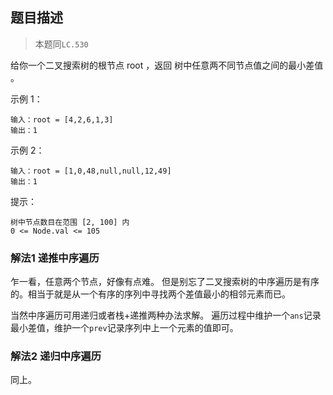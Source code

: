 ## 题目描述
>本题同`LC.530`

给你一个二叉搜索树的根节点 root ，返回 树中任意两不同节点值之间的最小差值 。

示例 1：
```
输入：root = [4,2,6,1,3]
输出：1
```
示例 2：
```
输入：root = [1,0,48,null,null,12,49]
输出：1
```

提示：
```
树中节点数目在范围 [2, 100] 内
0 <= Node.val <= 105
```

### 解法1 递推中序遍历
乍一看，任意两个节点，好像有点难。
但是别忘了二叉搜索树的中序遍历是有序的。相当于就是从一个有序的序列中寻找两个差值最小的相邻元素而已。

当然中序遍历可用递归或者栈+递推两种办法求解。
遍历过程中维护一个`ans`记录最小差值，维护一个`prev`记录序列中上一个元素的值即可。

### 解法2 递归中序遍历
同上。